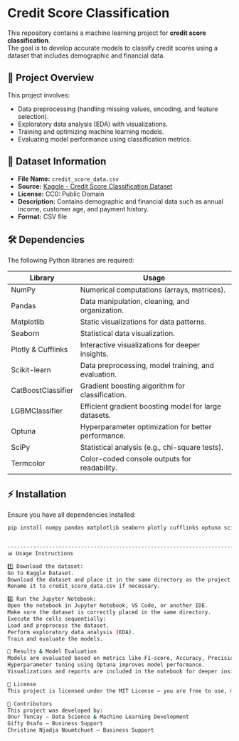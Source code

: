 # Credit Score Classification

This repository contains a machine learning project for **credit score classification**.  
The goal is to develop accurate models to classify credit scores using a dataset that includes demographic and financial data.

## 📌 Project Overview
This project involves:
- Data preprocessing (handling missing values, encoding, and feature selection).
- Exploratory data analysis (EDA) with visualizations.
- Training and optimizing machine learning models.
- Evaluating model performance using classification metrics.

## 📂 Dataset Information
- **File Name:** `credit_score_data.csv` 
- **Source:** [Kaggle - Credit Score Classification Dataset](https://www.kaggle.com/datasets/parisrohan/credit-score-classification)
- **License:** CC0: Public Domain
- **Description:** Contains demographic and financial data such as annual income, customer age, and payment history.
- **Format:** CSV file

## 🛠️ Dependencies
The following Python libraries are required:

| Library  | Usage |
|----------|-----------------------------------------------|
| NumPy    | Numerical computations (arrays, matrices). |
| Pandas   | Data manipulation, cleaning, and organization. |
| Matplotlib | Static visualizations for data patterns. |
| Seaborn  | Statistical data visualization. |
| Plotly & Cufflinks | Interactive visualizations for deeper insights. |
| Scikit-learn | Data preprocessing, model training, and evaluation. |
| CatBoostClassifier | Gradient boosting algorithm for classification. |
| LGBMClassifier | Efficient gradient boosting model for large datasets. |
| Optuna | Hyperparameter optimization for better performance. |
| SciPy | Statistical analysis (e.g., chi-square tests). |
| Termcolor | Color-coded console outputs for readability. |

## ⚡ Installation
Ensure you have all dependencies installed:

```bash
pip install numpy pandas matplotlib seaborn plotly cufflinks optuna scikit-learn catboost lightgbm scipy termcolor


------------------------------------------------------------------------------------------------------------------------
📊 Usage Instructions

1️⃣ Download the dataset:
Go to Kaggle Dataset.
Download the dataset and place it in the same directory as the project files.
Rename it to credit_score_data.csv if necessary.

2️⃣ Run the Jupyter Notebook:
Open the notebook in Jupyter Notebook, VS Code, or another IDE.
Make sure the dataset is correctly placed in the same directory.
Execute the cells sequentially:
Load and preprocess the dataset.
Perform exploratory data analysis (EDA).
Train and evaluate the models.

🚀 Results & Model Evaluation
Models are evaluated based on metrics like F1-score, Accuracy, Precision, and Recall.
Hyperparameter tuning using Optuna improves model performance.
Visualizations and reports are included in the notebook for deeper insights.

📜 License
This project is licensed under the MIT License – you are free to use, modify, and distribute it.

👥 Contributors
This project was developed by:
Onur Tuncay – Data Science & Machine Learning Development  
Gifty Osafo – Business Support  
Christine Njadja Noumtchuet – Business Support  

